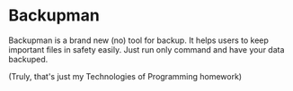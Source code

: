 # Backupman

Backupman is a brand new (no) tool for backup. It helps 
users to keep important files in safety easily. Just run 
only command and have your data backuped.

(Truly, that's just my Technologies of Programming 
homework)
